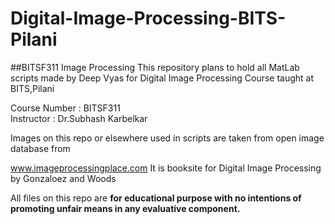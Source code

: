 # Digital-Image-Processing-BITS-Pilani
##BITSF311 Image Processing
  This repository plans to hold all MatLab scripts made by Deep Vyas for Digital Image Processing Course taught at BITS,Pilani
  
  Course Number : BITSF311<br>
  Instructor  : Dr.Subhash Karbelkar
  
  
  Images on this repo or elsewhere used in scripts are taken from open image database from
  
  <a href="http://www.imageprocessingplace.com">www.imageprocessingplace.com</a>
  It is booksite for Digital Image Processing by Gonzaloez and Woods
  
  
  All files on this repo are <strong>for educational purpose with no intentions of promoting unfair means in any evaluative component.
